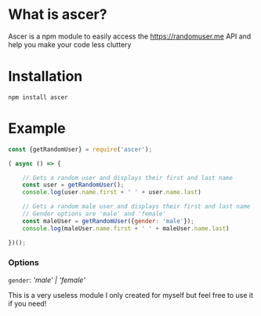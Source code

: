 # What is ascer?

Ascer is a npm module to easily access the https://randomuser.me API and help you make your code less cluttery

# Installation

`npm install ascer`

# Example

```js
const {getRandomUser} = require('ascer');

( async () => {

    // Gets a random user and displays their first and last name
    const user = getRandomUser();
    console.log(user.name.first + ' ' + user.name.last)

    // Gets a random male user and displays their first and last name
    // Gender options are 'male' and 'female'
    const maleUser = getRandomUser({gender: 'male'});
    console.log(maleUser.name.first + ' ' + maleUser.name.last)

})();
```

### Options

`gender`: _'male' | 'female'_


This is a very useless module I only created for myself but feel free to use it if you need!